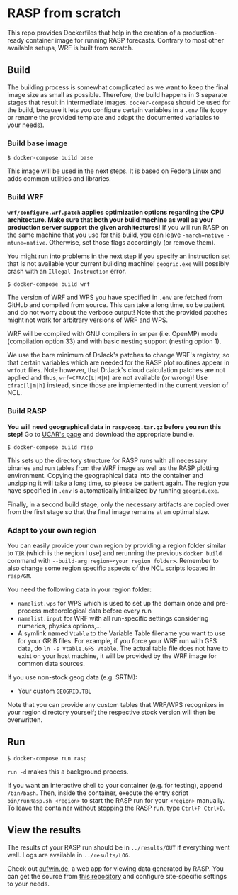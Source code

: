 # RASP from scratch

This repo provides Dockerfiles that help in the creation of a production-ready container image for running RASP forecasts.
Contrary to most other available setups, WRF is built from scratch.

## Build

The building process is somewhat complicated as we want to keep the final image size as small as possible.
Therefore, the build happens in 3 separate stages that result in intermediate images.
`docker-compose` should be used for the build, because it lets you configure certain variables in a `.env` file (copy or rename the provided template and adapt the documented variables to your needs).

### Build base image

```shell
$ docker-compose build base
```

This image will be used in the next steps.
It is based on Fedora Linux and adds common utilities and libraries.

### Build WRF

**`wrf/configure.wrf.patch` applies optimization options regarding the CPU architecture. Make sure that both your build machine as well as your production server support the given architectures!**
If you will run RASP on the same machine that you use for this build, you can leave `-march=native -mtune=native`.
Otherwise, set those flags accordingly (or remove them).

You might run into problems in the next step if you specify an instruction set that is not available your current building machine!
`geogrid.exe` will possibly crash with an `Illegal Instruction` error.

```shell
$ docker-compose build wrf
```

The version of WRF and WPS you have specified in `.env` are fetched from GitHub and compiled from source.
This can take a long time, so be patient and do not worry about the verbose output!
Note that the provided patches might not work for arbitrary versions of WRF and WPS.

WRF will be compiled with GNU compilers in smpar (i.e. OpenMP) mode (compilation option 33) and with basic nesting support (nesting option 1).

We use the bare minimum of DrJack's patches to change WRF's registry, so that certain variables which are needed for the RASP plot routines appear in `wrfout` files.
Note however, that DrJack's cloud calculation patches are not applied and thus, `wrf=CFRAC[L|M|H]` are not available (or wrong)!
Use `cfrac[l|m|h]` instead, since those are implemented in the current version of NCL.

### Build RASP

**You will need geographical data in `rasp/geog.tar.gz` before you run this step!**
Go to [UCAR's page](https://www2.mmm.ucar.edu/wrf/users/download/get_sources_wps_geog.html) and download the appropriate bundle.

```shell
$ docker-compose build rasp
```

This sets up the directory structure for RASP runs with all necessary binaries and run tables from the WRF image as well as the RASP plotting environment.
Copying the geographical data into the container and unzipping it will take a long time, so please be patient again.
The region you have specified in `.env` is automatically initialized by running `geogrid.exe`.

Finally, in a second build stage, only the necessary artifacts are copied over from the first stage so that the final image remains at an optimal size.

### Adapt to your own region

You can easily provide your own region by providing a region folder similar to `TIR` (which is the region I use) and rerunning the previous `docker build` command with `--build-arg region=<your region folder>`.
Remember to also change some region specific aspects of the NCL scripts located in `rasp/GM`.

You need the following data in your region folder:
 - `namelist.wps` for WPS which is used to set up the domain once and pre-process meteorological data before every run
 - `namelist.input` for WRF with all run-specific settings considering numerics, physics options,...
 - A symlink named `Vtable` to the Variable Table filename you want to use for your GRIB files. For example, if you force your WRF run with GFS data, do `ln -s Vtable.GFS Vtable`. The actual table file does not have to exist on your host machine, it will be provided by the WRF image for common data sources.

If you use non-stock geog data (e.g. SRTM):
 - Your custom `GEOGRID.TBL`

Note that you can provide any custom tables that WRF/WPS recognizes in your region directory yourself; the respective stock version will then be overwritten.

## Run 

```shell
$ docker-compose run rasp
```

`run -d` makes this a background process.

If you want an interactive shell to your container (e.g. for testing), append `/bin/bash`.
Then, inside the container, execute the entry script `bin/runRasp.sh <region>` to start the RASP run for your `<region>` manually.
To leave the container without stopping the RASP run, type `Ctrl+P Ctrl+Q`.

## View the results

The results of your RASP run should be in `../results/OUT` if everything went well.
Logs are available in `../results/LOG`.

Check out [aufwin.de](https://aufwin.de/forecast), a web app for viewing data generated by RASP.
You can get the source from [this repository](https://github.com/sfalmo/aufwin.de) and configure site-specific settings to your needs.
